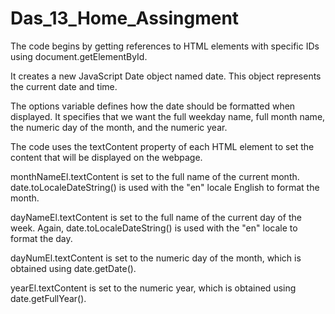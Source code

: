 # Das_13_Home_Assingment

The code begins by getting references to HTML elements with specific IDs using document.getElementById.

It creates a new JavaScript Date object named date. This object represents the current date and time.

The options variable defines how the date should be formatted when displayed. It specifies that we want the full weekday name, full month name, the numeric day of the month, and the numeric year.

The code uses the textContent property of each HTML element to set the content that will be displayed on the webpage.

monthNameEl.textContent is set to the full name of the current month. date.toLocaleDateString() is used with the "en" locale English to format the month.

dayNameEl.textContent is set to the full name of the current day of the week. Again, date.toLocaleDateString() is used with the "en" locale to format the day.

dayNumEl.textContent is set to the numeric day of the month, which is obtained using date.getDate().

yearEl.textContent is set to the numeric year, which is obtained using date.getFullYear().
